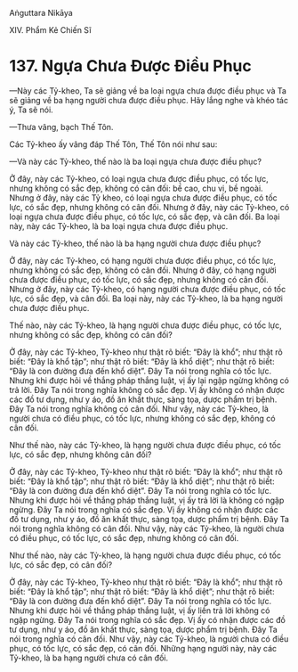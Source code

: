 Aṅguttara Nikāya

XIV. Phẩm Kẻ Chiến Sĩ

# 137. Ngựa Chưa Ðược Ðiều Phục

—Này các Tỷ-kheo, Ta sẽ giảng về ba loại ngựa chưa được điều phục và Ta sẽ giảng về ba hạng người chưa được điều phục. Hãy lắng nghe và khéo tác ý, Ta sẽ nói.

—Thưa vâng, bạch Thế Tôn.

Các Tỷ-kheo ấy vâng đáp Thế Tôn, Thế Tôn nói như sau:

—Và này các Tỷ-kheo, thế nào là ba loại ngựa chưa được điều phục?

Ở đây, này các Tỷ-kheo, có loại ngựa chưa được điều phục, có tốc lực, nhưng không có sắc đẹp, không có cân đối: bề cao, chu vi, bề ngoài. Nhưng ở đây, này các Tỷ kheo, có loại ngựa chưa được điều phục, có tốc lực, có sắc đẹp, nhưng không có cân đối. Nhưng ở đây, này các Tỷ-kheo, có loại ngựa chưa được điều phục, có tốc lực, có sắc đẹp, và cân đối. Ba loại này, này các Tỷ-kheo, là ba loại ngựa chưa được điều phục.

Và này các Tỷ-kheo, thế nào là ba hạng người chưa được điều phục?

Ở đây, này các Tỷ-kheo, có hạng người chưa được điều phục, có tốc lực, nhưng không có sắc đẹp, không có cân đối. Nhưng ở đây, có hạng người chưa được điều phục, có tốc lực, có sắc đẹp, nhưng không có cân đối. Nhưng ở đây, này các Tỷ-kheo, có hạng người chưa được điều phục, có tốc lực, có sắc đẹp, và cân đối. Ba loại này, này các Tỷ-kheo, là ba hạng người chưa được điều phục.

Thế nào, này các Tỷ-kheo, là hạng người chưa được điều phục, có tốc lực, nhưng không có sắc đẹp, không có cân đối?

Ở đây, này các Tỷ-kheo, Tỷ-kheo như thật rõ biết: “Ðây là khổ”; như thật rõ biết: “Ðây là khổ tập”; như thật rõ biết: “Ðây là khổ diệt”; như thật rõ biết: “Ðây là con đường đưa đến khổ diệt”. Ðây Ta nói trong nghĩa có tốc lực. Nhưng khi được hỏi về thắng pháp thắng luật, vị ấy lại ngập ngừng không có trả lời. Ðây Ta nói trong nghĩa không có sắc đẹp. Vị ấy không có nhận được các đồ tư dụng, như y áo, đồ ăn khất thực, sàng tọa, dược phẩm trị bệnh. Ðây Ta nói trong nghĩa không có cân đối. Như vậy, này các Tỷ-kheo, là người chưa có điều phục, có tốc lực, nhưng không có sắc đẹp, không có cân đối.

Như thế nào, này các Tỷ-kheo, là hạng người chưa được điều phục, có tốc lực, có sắc đẹp, nhưng không cân đối?

Ở đây, này các Tỷ-kheo, Tỷ-kheo như thật rõ biết: “Ðây là khổ”; như thật rõ biết: “Ðây là khổ tập”; như thật rõ biết: “Ðây là khổ diệt”; như thật rõ biết: “Ðây là con đường đưa đến khổ diệt”. Ðây Ta nói trong nghĩa có tốc lực. Nhưng khi được hỏi về thắng pháp thắng luật, vị ấy trả lời là không có ngập ngừng. Ðây Ta nói trong nghĩa có sắc đẹp. Vị ấy không có nhận được các đồ tư dụng, như y áo, đồ ăn khất thực, sàng tọa, dược phẩm trị bệnh. Ðây Ta nói trong nghĩa không có cân đối. Như vậy, này các Tỷ-kheo, là người chưa có điều phục, có tốc lực, có sắc đẹp, nhưng không có cân đối.

Như thế nào, này các Tỷ-kheo, là hạng người chưa được điều phục, có tốc lực, có sắc đẹp, có cân đối?

Ở đây, này các Tỷ-kheo, Tỷ-kheo như thật rõ biết: “Ðây là khổ”; như thật rõ biết: “Ðây là khổ tập”; như thật rõ biết: “Ðây là khổ diệt”; như thật rõ biết: “Ðây là con đường đưa đến khổ diệt”. Ðây Ta nói trong nghĩa có tốc lực. Nhưng khi được hỏi về thắng pháp thắng luật, vị ấy liền trả lời không có ngập ngừng. Ðây Ta nói trong nghĩa có sắc đẹp. Vị ấy có nhận được các đồ tư dụng, như y áo, đồ ăn khất thực, sàng tọa, dược phẩm trị bệnh. Ðây Ta nói trong nghĩa có cân đối. Như vậy, này các Tỷ-kheo, là người chưa có điều phục, có tốc lực, có sắc đẹp, có cân đối. Những hạng người này, này các Tỷ-kheo, là ba hạng người chưa có cân đối.

